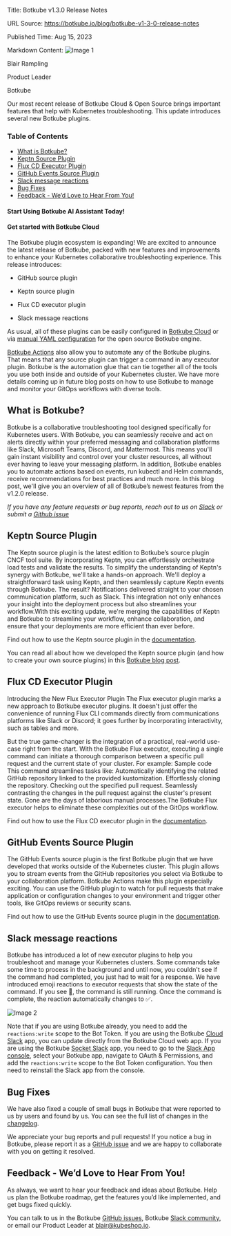 Title: Botkube v1.3.0 Release Notes

URL Source: https://botkube.io/blog/botkube-v1-3-0-release-notes

Published Time: Aug 15, 2023

Markdown Content:
![Image 1](https://assets-global.website-files.com/634fabb21508d6c9db9bc46f/636df3edbf5389368f6bef9c_cYbM1beBC5tQnSPVfaXCg_W9tkHugByZV2TOleN6pTw.jpeg)

Blair Rampling

Product Leader

Botkube

Our most recent release of Botkube Cloud & Open Source brings important features that help with Kubernetes troubleshooting. This update introduces several new Botkube plugins.

### Table of Contents

*   [What is Botkube?](#what-is-botkube-)
*   [Keptn Source Plugin](#keptn-source-plugin)
*   [Flux CD Executor Plugin](#flux-cd-executor-plugin)
*   [GitHub Events Source Plugin](#github-events-source-plugin)
*   [Slack message reactions](#slack-message-reactions)
*   [Bug Fixes](#bug-fixes)
*   [Feedback - We’d Love to Hear From You!](#feedback-we-d-love-to-hear-from-you-)

#### Start Using Botkube AI Assistant Today!

#### Get started with Botkube Cloud

The Botkube plugin ecosystem is expanding! We are excited to announce the latest release of Botkube, packed with new features and improvements to enhance your Kubernetes collaborative troubleshooting experience. This release introduces:

*   GitHub source plugin
    
*   Keptn source plugin
    
*   Flux CD executor plugin
    
*   Slack message reactions
    

As usual, all of these plugins can be easily configured in [Botkube Cloud](https://app.botkube.io/) or via [manual YAML configuration](https://docs.botkube.io/configuration/) for the open source Botkube engine.

[Botkube Actions](https://docs.botkube.io/configuration/action) also allow you to automate any of the Botkube plugins. That means that any source plugin can trigger a command in any executor plugin. Botkube is the automation glue that can tie together all of the tools you use both inside and outside of your Kubernetes cluster. We have more details coming up in future blog posts on how to use Botkube to manage and monitor your GitOps workflows with diverse tools.

What is Botkube?
----------------

Botkube is a collaborative troubleshooting tool designed specifically for Kubernetes users. With Botkube, you can seamlessly receive and act on alerts directly within your preferred messaging and collaboration platforms like Slack, Microsoft Teams, Discord, and Mattermost. This means you'll gain instant visibility and control over your cluster resources, all without ever having to leave your messaging platform. In addition, Botkube enables you to automate actions based on events, run kubectl and Helm commands, receive recommendations for best practices and much more. In this blog post, we'll give you an overview of all of Botkube’s newest features from the v1.2.0 release.

_If you have any feature requests or bug reports, reach out to us on [Slack](http://join.botkube.io/) or submit a [Github issue](https://github.com/kubeshop/botkube/issues)_

Keptn Source Plugin
-------------------

The Keptn source plugin is the latest edition to Botkube’s source plugin CNCF tool suite. By incorporating Keptn, you can effortlessly orchestrate load tests and validate the results. To simplify the understanding of Keptn's synergy with Botkube, we'll take a hands-on approach. We'll deploy a straightforward task using Keptn, and then seamlessly capture Keptn events through Botkube. The result? Notifications delivered straight to your chosen communication platform, such as Slack. This integration not only enhances your insight into the deployment process but also streamlines your workflow.With this exciting update, we're merging the capabilities of Keptn and Botkube to streamline your workflow, enhance collaboration, and ensure that your deployments are more efficient than ever before.

Find out how to use the Keptn source plugin in the [documentation](https://docs.botkube.io/configuration/source/keptn).

You can read all about how we developed the Keptn source plugin (and how to create your own source plugins) in this [Botkube blog post](https://botkube.io/blog/implementing-your-own-botkube-plugin-a-real-life-use-case).

Flux CD Executor Plugin
-----------------------

Introducing the New Flux Executor Plugin The Flux executor plugin marks a new approach to Botkube executor plugins. It doesn't just offer the convenience of running Flux CLI commands directly from communications platforms like Slack or Discord; it goes further by incorporating interactivity, such as tables and more.

But the true game-changer is the integration of a practical, real-world use-case right from the start. With the Botkube Flux executor, executing a single command can initiate a thorough comparison between a specific pull request and the current state of your cluster. For example: Sample code This command streamlines tasks like: Automatically identifying the related GitHub repository linked to the provided kustomization. Effortlessly cloning the repository. Checking out the specified pull request. Seamlessly contrasting the changes in the pull request against the cluster's present state. Gone are the days of laborious manual processes.The Botkube Flux executor helps to eliminate these complexities out of the GitOps workflow.

Find out how to use the Flux CD executor plugin in the [documentation](https://docs.botkube.io/configuration/executor/flux).

GitHub Events Source Plugin
---------------------------

The GitHub Events source plugin is the first Botkube plugin that we have developed that works outside of the Kubernetes cluster. This plugin allows you to stream events from the GitHub repositories you select via Botkube to your collaboration platform. Botkube Actions make this plugin especially exciting. You can use the GitHub plugin to watch for pull requests that make application or configuration changes to your environment and trigger other tools, like GitOps reviews or security scans.

Find out how to use the GitHub Events source plugin in the [documentation](https://docs.botkube.io/configuration/source/github-events).

Slack message reactions
-----------------------

Botkube has introduced a lot of new executor plugins to help you troubleshoot and manage your Kubernetes clusters. Some commands take some time to process in the background and until now, you couldn't see if the command had completed, you just had to wait for a response. We have introduced emoji reactions to executor requests that show the state of the command. If you see 👀, the command is still running. Once the command is complete, the reaction automatically changes to ✅.

![Image 2](https://assets-global.website-files.com/634fabb21508d6c9db9bc46f/64db6cd0c67e3e749437884e_Screenshot%202023-08-15%20at%2014.17.12.png)

Note that if you are using Botkube already, you need to add the `reactions:write` scope to the Bot Token. If you are using the Botkube [Cloud Slack](https://docs.botkube.io/installation/slack/cloud-slack) app, you can update directly from the Botkube Cloud web app. If you are using the Botkube [Socket Slack](https://docs.botkube.io/installation/slack/socket-slack/self-hosted) app, you need to go to the [Slack App console](https://api.slack.com/apps/), select your Botkube app, navigate to OAuth & Permissions, and add the `reactions:write` scope to the Bot Token configuration. You then need to reinstall the Slack app from the console.

Bug Fixes
---------

We have also fixed a couple of small bugs in Botkube that were reported to us by users and found by us. You can see the full list of changes in the [changelog](https://github.com/kubeshop/botkube/releases/tag/v1.3.0).

We appreciate your bug reports and pull requests! If you notice a bug in Botkube, please report it as a [GitHub issue](https://github.com/kubeshop/botkube/issues) and we are happy to collaborate with you on getting it resolved.

Feedback - We’d Love to Hear From You!
--------------------------------------

As always, we want to hear your feedback and ideas about Botkube. Help us plan the Botkube roadmap, get the features you’d like implemented, and get bugs fixed quickly.

You can talk to us in the Botkube [GitHub issues](https://github.com/kubeshop/botkube/issues), Botkube [Slack community](http://join.botkube.io/), or email our Product Leader at [blair@kubeshop.io](mailto:blair@kubeshop.io).
